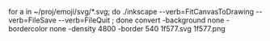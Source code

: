 for a in ~/proj/emoji/svg/*.svg; do ./inkscape --verb=FitCanvasToDrawing --verb=FileSave --verb=FileQuit ; done
convert -background none -bordercolor none -density 4800 -border 540 1f577.svg 1f577.png
